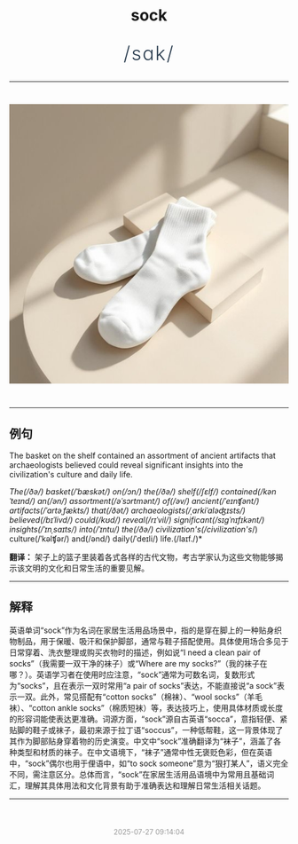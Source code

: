 <div align="center">

# sock

<div style="margin: 30px 0;">
<h1 style="font-size: 2.5em; font-weight: 300; letter-spacing: 2px; margin: 0; color: #2c3e50;">
/sɑk/
</h1>
</div>

</div>

---

<div align="center" style="margin: 40px 0;">

![sock](images/sock.png)

</div>

---

## 例句

The basket on the shelf contained an assortment of ancient artifacts that archaeologists believed could reveal significant insights into the civilization's culture and daily life.

*The(/ðə/) basket(/ˈbæskət/) on(/ɔn/) the(/ðə/) shelf(/ʃɛlf/) contained(/kənˈteɪnd/) an(/ən/) assortment(/əˈsɔrtmənt/) of(/əv/) ancient(/ˈeɪnʧənt/) artifacts(/ˈɑrtəˌfækts/) that(/ðət/) archaeologists(/ˌɑrkiˈɑləʤɪsts/) believed(/bɪˈlivd/) could(/kʊd/) reveal(/rɪˈvil/) significant(/sɪgˈnɪfɪkənt/) insights(/ˈɪnˌsaɪts/) into(/ˈɪntu/) the(/ðə/) civilization's(/civilization's*/) culture(/ˈkəlʧər/) and(/ənd/) daily(/ˈdeɪli/) life.(/laɪf./)*

**翻译：** 架子上的篮子里装着各式各样的古代文物，考古学家认为这些文物能够揭示该文明的文化和日常生活的重要见解。

---

## 解释

英语单词“sock”作为名词在家居生活用品场景中，指的是穿在脚上的一种贴身织物制品，用于保暖、吸汗和保护脚部，通常与鞋子搭配使用。具体使用场合多见于日常穿着、洗衣整理或购买衣物时的描述，例如说“I need a clean pair of socks”（我需要一双干净的袜子）或“Where are my socks?”（我的袜子在哪？）。英语学习者在使用时应注意，“sock”通常为可数名词，复数形式为“socks”，且在表示一双时常用“a pair of socks”表达，不能直接说“a sock”表示一双。此外，常见搭配有“cotton socks”（棉袜）、“wool socks”（羊毛袜）、“cotton ankle socks”（棉质短袜）等，表达技巧上，使用具体材质或长度的形容词能使表达更准确。词源方面，“sock”源自古英语“socca”，意指轻便、紧贴脚的鞋子或袜子，最初来源于拉丁语“soccus”，一种低帮鞋，这一背景体现了其作为脚部贴身穿着物的历史演变。中文中“sock”准确翻译为“袜子”，涵盖了各种类型和材质的袜子。在中文语境下，“袜子”通常中性无褒贬色彩，但在英语中，“sock”偶尔也用于俚语中，如“to sock someone”意为“狠打某人”，语义完全不同，需注意区分。总体而言，“sock”在家居生活用品语境中为常用且基础词汇，理解其具体用法和文化背景有助于准确表达和理解日常生活相关话题。


---

<div align="center" style="margin-top: 50px;">
<small style="color: #999; font-size: 0.9em;">2025-07-27 09:14:04</small>
</div>
